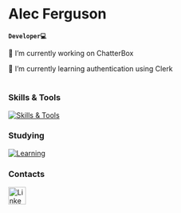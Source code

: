 # Alec Ferguson 
**`Developer💻`**

🔭 I’m currently working on ChatterBox

🌱 I’m currently learning authentication using Clerk

#

### Skills & Tools
[![Skills & Tools](https://skillicons.dev/icons?i=py,regex,github,git,mongodb,mysql,eclipse,java,spring,js,nodejs,react,express,jest,jenkins,cpp,cs,dotnet,html,css,bootstrap,pug,php,androidstudio,blender,ps,notion)](https://skillicons.dev)

### Studying
[![Learning](https://skillicons.dev/icons?i=aws,azure,ruby)](https://skillicons.dev)

### Contacts
<div>
    <a href="https://www.linkedin.com/in/alecferguson2">
        <img src="https://skillicons.dev/icons?i=linkedin" alt="LinkedIn" width="35" height="35"/>
    </a>
</div>
